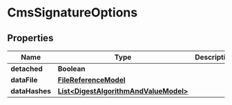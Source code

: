 

# CmsSignatureOptions


## Properties

| Name | Type | Description | Notes |
|------------ | ------------- | ------------- | -------------|
|**detached** | **Boolean** |  |  [optional] |
|**dataFile** | [**FileReferenceModel**](FileReferenceModel.md) |  |  [optional] |
|**dataHashes** | [**List&lt;DigestAlgorithmAndValueModel&gt;**](DigestAlgorithmAndValueModel.md) |  |  [optional] |



